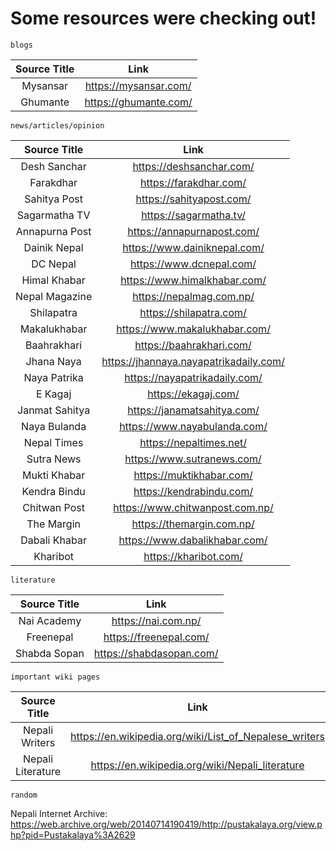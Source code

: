 # Some resources were checking out!
    blogs

Source Title|Link|
:---:|:---:|
Mysansar|https://mysansar.com/|
Ghumante|https://ghumante.com/|

    news/articles/opinion

Source Title|Link|
:---:|:---:|
Desh Sanchar|https://deshsanchar.com/|
Farakdhar|https://farakdhar.com/|
Sahitya Post|https://sahityapost.com/|
Sagarmatha TV|https://sagarmatha.tv/|
Annapurna Post|https://annapurnapost.com/|
Dainik Nepal|https://www.dainiknepal.com/|
DC Nepal|https://www.dcnepal.com/|
Himal Khabar|https://www.himalkhabar.com/|
Nepal Magazine|https://nepalmag.com.np/|
Shilapatra|https://shilapatra.com/|
Makalukhabar|https://www.makalukhabar.com/|
Baahrakhari|https://baahrakhari.com/|
Jhana Naya|https://jhannaya.nayapatrikadaily.com/|
Naya Patrika|https://nayapatrikadaily.com/|
E Kagaj|https://ekagaj.com/|
Janmat Sahitya|https://janamatsahitya.com/|
Naya Bulanda|https://www.nayabulanda.com/|
Nepal Times|https://nepaltimes.net/|
Sutra News|https://www.sutranews.com/|
Mukti Khabar|https://muktikhabar.com/|
Kendra Bindu|https://kendrabindu.com/|
Chitwan Post|https://www.chitwanpost.com.np/|
The Margin|https://themargin.com.np/|
Dabali Khabar|https://www.dabalikhabar.com/|
Kharibot|https://kharibot.com/|

    literature

Source Title|Link|
:---:|:---:|
Nai Academy|https://nai.com.np/|
Freenepal|https://freenepal.com/|
Shabda Sopan|https://shabdasopan.com/|

    important wiki pages
Source Title|Link|
:---:|:---:|
Nepali Writers|https://en.wikipedia.org/wiki/List_of_Nepalese_writers|
Nepali Literature|https://en.wikipedia.org/wiki/Nepali_literature|

    random

Nepali Internet Archive: https://web.archive.org/web/20140714190419/http://pustakalaya.org/view.php?pid=Pustakalaya%3A2629